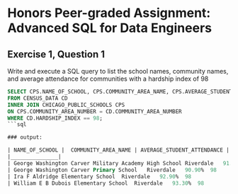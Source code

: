 # Honors Peer-graded Assignment: Advanced SQL for Data Engineers

## Exercise 1, Question 1
Write and execute a SQL query to list the school names, community names, and average attendance for communities with a hardship index of 98

```sql
SELECT CPS.NAME_OF_SCHOOL, CPS.COMMUNITY_AREA_NAME, CPS.AVERAGE_STUDENT_ATTENDANCE, CD.HARDSHIP_INDEX 
FROM CENSUS_DATA CD
INNER JOIN CHICAGO_PUBLIC_SCHOOLS CPS
ON CPS.COMMUNITY_AREA_NUMBER = CD.COMMUNITY_AREA_NUMBER
WHERE CD.HARDSHIP_INDEX == 98;
```sql

### output:

| NAME_OF_SCHOOL |	COMMUNITY_AREA_NAME	| AVERAGE_STUDENT_ATTENDANCE | HARDSHIP_INDEX
|_______________|
| George Washington Carver Military Academy High School	Riverdale	91.60%	98
| George Washington Carver Primary School	Riverdale	90.90%	98
| Ira F Aldridge Elementary School	Riverdale	92.90%	98
| William E B Dubois Elementary School	Riverdale	93.30%	98

